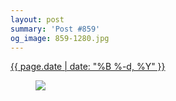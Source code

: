 ```yaml
---
layout: post
summary: 'Post #859'
og_image: 859-1280.jpg
---
```


<p>
 <time>
  <a href="/859">
   {{ page.date | date: "%B %-d, %Y" }}
  </a>
 </time>
 <a href="/859">
  <figure data-taken="7/2/2019">
   <img sizes="(min-width: 700px) 50vw, calc(100vw - 2rem)" src="{{ site.assets_url }}/859-640.jpg" srcset="{{ site.assets_url }}/859-320.jpg 320w, {{ site.assets_url }}/859-640.jpg 640w, {{ site.assets_url }}/859-960.jpg 960w, {{ site.assets_url }}/859-1280.jpg 1280w"/>
  </figure>
 </a>
</p>
